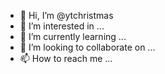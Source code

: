 - 👋 Hi, I’m @ytchristmas
- 👀 I’m interested in ...
- 🌱 I’m currently learning ...
- 💞️ I’m looking to collaborate on ...
- 📫 How to reach me ...

<!---
ytchristmas/ytchristmas is a ✨ special ✨ repository because its `README.md` (this file) appears on your GitHub profile.
You can click the Preview link to take a look at your changes.
--->
